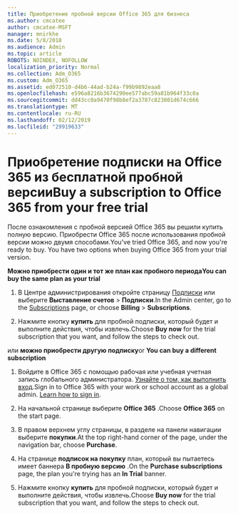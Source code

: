 ```yaml
---
title: Приобретение пробной версии Office 365 для бизнеса
ms.author: cmcatee
author: cmcatee-MSFT
manager: mnirkhe
ms.date: 5/8/2018
ms.audience: Admin
ms.topic: article
ROBOTS: NOINDEX, NOFOLLOW
localization_priority: Normal
ms.collection: Adm_O365
ms.custom: Adm_O365
ms.assetid: ed072510-d4b6-44ad-b24a-f99b9892eaa8
ms.openlocfilehash: e596a8216b3674290ee577abc59a81b964f33c0a
ms.sourcegitcommit: dd43cc0a9470f98b8ef2a3787c823801d674c666
ms.translationtype: MT
ms.contentlocale: ru-RU
ms.lasthandoff: 02/12/2019
ms.locfileid: "29919633"
---
```

# <a name="buy-a-subscription-to-office-365-from-your-free-trial"></a><span data-ttu-id="5e42f-102">Приобретение подписки на Office 365 из бесплатной пробной версии</span><span class="sxs-lookup"><span data-stu-id="5e42f-102">Buy a subscription to Office 365 from your free trial</span></span>

<span data-ttu-id="5e42f-p101">После ознакомления с пробной версией Office 365 вы решили купить полную версию. Приобрести Office 365 после использования пробной версии можно двумя способами.</span><span class="sxs-lookup"><span data-stu-id="5e42f-p101">You've tried Office 365, and now you're ready to buy. You have two options when buying Office 365 from your trial version.</span></span>
  
 <span data-ttu-id="5e42f-105">**Можно приобрести один и тот же план как пробного периода**</span><span class="sxs-lookup"><span data-stu-id="5e42f-105">**You can buy the same plan as your trial**</span></span>
  
1. <span data-ttu-id="5e42f-106">В Центре администрирования откройте страницу [Подписки](https://go.microsoft.com/fwlink/p/?linkid=842054) или выберите **Выставление счетов** \> **Подписки**.</span><span class="sxs-lookup"><span data-stu-id="5e42f-106">In the Admin center, go to the [Subscriptions](https://go.microsoft.com/fwlink/p/?linkid=842054) page, or choose **Billing** \> **Subscriptions**.</span></span>
    
2. <span data-ttu-id="5e42f-107">Нажмите кнопку **купить** для пробной подписки, который будет и выполните действия, чтобы извлечь.</span><span class="sxs-lookup"><span data-stu-id="5e42f-107">Choose **Buy now** for the trial subscription that you want, and follow the steps to check out.</span></span> 
    
<span data-ttu-id="5e42f-108">или **можно приобрести другую подписку**</span><span class="sxs-lookup"><span data-stu-id="5e42f-108">or **You can buy a different subscription**</span></span>
  
1. <span data-ttu-id="5e42f-109">Войдите в Office 365 с помощью рабочая или учебная учетная запись глобального администратора. [Узнайте о том, как выполнить вход](https://support.office.com/article/e9eb7d51-5430-4929-91ab-6157c5a050b4).</span><span class="sxs-lookup"><span data-stu-id="5e42f-109">Sign in to Office 365 with your work or school account as a global admin. [Learn how to sign in](https://support.office.com/article/e9eb7d51-5430-4929-91ab-6157c5a050b4).</span></span>
    
2. <span data-ttu-id="5e42f-110">На начальной странице выберите **Office 365** .</span><span class="sxs-lookup"><span data-stu-id="5e42f-110">Choose **Office 365** on the start page.</span></span> 
    
3. <span data-ttu-id="5e42f-111">В правом верхнем углу страницы, в разделе на панели навигации выберите **покупки**.</span><span class="sxs-lookup"><span data-stu-id="5e42f-111">At the top right-hand corner of the page, under the navigation bar, choose **Purchase**.</span></span>
    
4. <span data-ttu-id="5e42f-112">На странице **подписок на покупку** план, который вы пытаетесь имеет баннера **В пробную версию** .</span><span class="sxs-lookup"><span data-stu-id="5e42f-112">On the **Purchase subscriptions** page, the plan you're trying has an **In Trial** banner.</span></span> 
    
5. <span data-ttu-id="5e42f-113">Нажмите кнопку **купить** для пробной подписки, который будет и выполните действия, чтобы извлечь.</span><span class="sxs-lookup"><span data-stu-id="5e42f-113">Choose **Buy now** for the trial subscription that you want, and follow the steps to check out.</span></span> 
    

